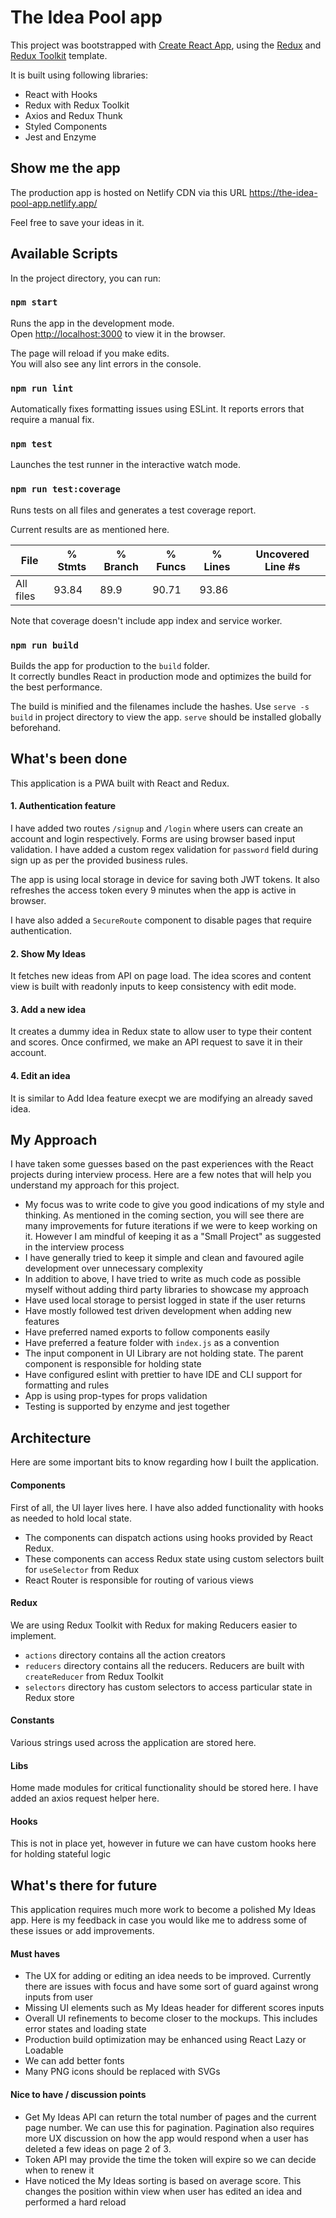 # The Idea Pool app
This project was bootstrapped with [Create React App](https://github.com/facebook/create-react-app), using the [Redux](https://redux.js.org/) and [Redux Toolkit](https://redux-toolkit.js.org/) template.

It is built using following libraries: 

* React with Hooks
* Redux with Redux Toolkit
* Axios and Redux Thunk
* Styled Components
* Jest and Enzyme


## Show me the app

The production app is hosted on Netlify CDN via this URL https://the-idea-pool-app.netlify.app/

Feel free to save your ideas in it. 


## Available Scripts

In the project directory, you can run:

### `npm start`

Runs the app in the development mode.<br />
Open [http://localhost:3000](http://localhost:3000) to view it in the browser.

The page will reload if you make edits.<br />
You will also see any lint errors in the console.

### `npm run lint`

Automatically fixes formatting issues using ESLint. It reports errors that require a manual fix.

### `npm test`

Launches the test runner in the interactive watch mode.

### `npm run test:coverage`

Runs tests on all files and generates a test coverage report.

Current results are as mentioned here.

File                         |  % Stmts | % Branch |  % Funcs |  % Lines | Uncovered Line #s |
-----------------------------|----------|----------|----------|----------|-------------------|
All files                    |    93.84 |     89.9 |    90.71 |    93.86 |                   |

Note that coverage doesn't include app index and service worker.

### `npm run build`

Builds the app for production to the `build` folder.<br />
It correctly bundles React in production mode and optimizes the build for the best performance.

The build is minified and the filenames include the hashes. Use `serve -s build` in project directory to view the app. `serve` should be installed globally beforehand.

## What's been done

This application is a PWA built with React and Redux.

#### 1. Authentication feature

I have added two routes `/signup` and `/login` where users can create an account and login respectively.
Forms are using browser based input validation.
I have added a custom regex validation for `password` field during sign up as per the provided business rules. 

The app is using local storage in device for saving both JWT tokens. It also refreshes the access token every 9 minutes when the app is active in browser.

I have also added a `SecureRoute` component to disable pages that require authentication. 

#### 2. Show My Ideas

It fetches new ideas from API on page load. The idea scores and content view is built with readonly inputs to keep consistency with edit mode.

#### 3. Add a new idea

It creates a dummy idea in Redux state to allow user to type their content and scores. Once confirmed, we make an API request to save it in their account. 

#### 4. Edit an idea

It is similar to Add Idea feature execpt we are modifying an already saved idea. 



## My Approach

I have taken some guesses based on the past experiences with the React projects during interview process. Here are a few notes that will help you understand my approach for this project.

* My focus was to write code to give you good indications of my style and thinking. As mentioned in the coming section, you will see there are many improvements for future iterations if we were to keep working on it. However I am mindful of keeping it as a "Small Project" as suggested in the interview process  
* I have generally tried to keep it simple and clean and favoured agile development over unnecessary complexity
* In addition to above, I have tried to write as much code as possible myself without adding third party libraries to showcase my approach
* Have used local storage to persist logged in state if the user returns
* Have mostly followed test driven development when adding new features
* Have preferred named exports to follow components easily 
* Have preferred a feature folder with `index.js` as a convention
* The input component in UI Library are not holding state. The parent component is responsible for holding state
* Have configured eslint with prettier to have IDE and CLI support for formatting and rules
* App is using prop-types for props validation
* Testing is supported by enzyme and jest together

## Architecture

Here are some important bits to know regarding how I built the application.

#### Components

First of all, the UI layer lives here. I have also added functionality with hooks as needed to hold local state. 

* The components can dispatch actions using hooks provided by React Redux.
* These components can access Redux state using custom selectors built for `useSelector` from Redux
* React Router is responsible for routing of various views

#### Redux

We are using Redux Toolkit with Redux for making Reducers easier to implement.

* `actions` directory contains all the action creators
* `reducers` directory contains all the reducers. Reducers are built with `createReducer` from Redux Toolkit
* `selectors` directory has custom selectors to access particular state in Redux store

#### Constants

Various strings used across the application are stored here.

#### Libs

Home made modules for critical functionality should be stored here. I have added an axios request helper here.

#### Hooks

This is not in place yet, however in future we can have custom hooks here for holding stateful logic 


## What's there for future

This application requires much more work to become a polished My Ideas app. Here is my feedback in case you would like me to address some of these issues or add improvements.

#### Must haves

* The UX for adding or editing an idea needs to be improved. Currently there are issues with focus and have some sort of guard against wrong inputs from user
* Missing UI elements such as My Ideas header for different scores inputs
* Overall UI refinements to become closer to the mockups. This includes error states and loading state
* Production build optimization may be enhanced using React Lazy or Loadable 
* We can add better fonts
* Many PNG icons should be replaced with SVGs 

#### Nice to have / discussion points

* Get My Ideas API can return the total number of pages and the current page number. We can use this for pagination. Pagination also requires more UX discussion on how the app would respond when a user has deleted a few ideas on page 2 of 3.   
* Token API may provide the time the token will expire so we can decide when to renew it
* Have noticed the My Ideas sorting is based on average score. This changes the position within view when user has edited an idea and performed a hard reload

